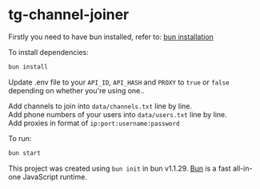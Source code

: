 # tg-channel-joiner

Firstly you need to have bun installed, refer to: [bun installation](https://bun.sh/docs/installation)

To install dependencies:

```bash
bun install
```

Update .env file to your `API_ID`, `API_HASH` and `PROXY` to `true` or `false` depending on whether you're using one.. 

Add channels to join into `data/channels.txt` line by line.  
Add phone numbers of your users into `data/users.txt` line by line.  
Add proxies in format of `ip:port:username:password`  

To run:

```bash
bun start
```

This project was created using `bun init` in bun v1.1.29. [Bun](https://bun.sh) is a fast all-in-one JavaScript runtime.
